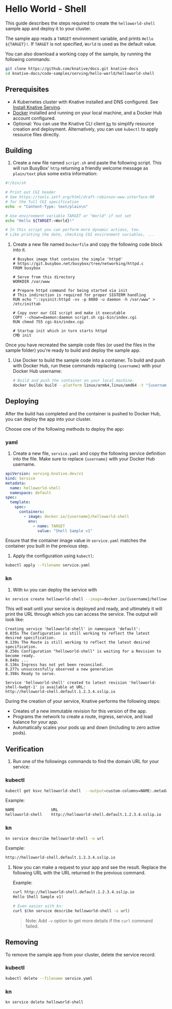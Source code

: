 # Hello World - Shell

This guide describes the steps required to create the `helloworld-shell` sample app and deploy it to your
cluster.

The sample app reads a `TARGET` environment variable, and prints `Hello ${TARGET}!`.
If `TARGET` is not specified, `World` is used as the default value.

You can also download a working copy of the sample, by running the
following commands:

```bash
git clone https://github.com/knative/docs.git knative-docs
cd knative-docs/code-samples/serving/hello-world/helloworld-shell
```

## Prerequisites

- A Kubernetes cluster with Knative installed and DNS configured. See
  [Install Knative Serving](https://knative.dev/docs/install/serving/install-serving-with-yaml).
- [Docker](https://www.docker.com) installed and running on your local machine,
  and a Docker Hub account configured.
- Optional: You can use the Knative CLI client [`kn`](https://github.com/knative/client/releases) to simplify resource creation and deployment. Alternatively, you can use `kubectl` to apply resource files directly.

## Building

1. Create a new file named `script.sh` and paste the following script. This will run BusyBox' `http` returning a friendly welcome message as `plain/text` plus some extra information:

  ```bash
  #!/bin/sh

  # Print out CGI header
  # See https://tools.ietf.org/html/draft-robinson-www-interface-00
  # for the full CGI specification
  echo -e "Content-Type: text/plain\n"

  # Use environment variable TARGET or "World" if not set
  echo "Hello ${TARGET:=World}!"

  # In this script you can perform more dynamic actions, too.
  # Like printing the date, checking CGI environment variables, ...
  ```

1. Create a new file named `Dockerfile` and copy the following code block into it.

   ```docker
   # Busybox image that contains the simple 'httpd'
   # https://git.busybox.net/busybox/tree/networking/httpd.c
   FROM busybox

   # Serve from this directory
   WORKDIR /var/www

   # Prepare httpd command for being started via init
   # This indirection is required for proper SIGTERM handling
   RUN echo "::sysinit:httpd -vv -p 8080 -u daemon -h /var/www" > /etc/inittab

   # Copy over our CGI script and make it executable
   COPY --chown=daemon:daemon script.sh cgi-bin/index.cgi
   RUN chmod 755 cgi-bin/index.cgi

   # Startup init which in turn starts httpd
   CMD init
   ```

Once you have recreated the sample code files (or used the files in the sample
folder) you're ready to build and deploy the sample app.

1. Use Docker to build the sample code into a container. To build and push with
   Docker Hub, run these commands replacing `{username}` with your Docker Hub
   username:

   ```bash
   # Build and push the container on your local machine.
   docker buildx build --platform linux/arm64,linux/amd64 -t "{username}/helloworld-shell" --push .
   ```

## Deploying

After the build has completed and the container is pushed to Docker Hub, you can deploy the app into your cluster.

Choose one of the following methods to deploy the app:

### yaml

1. Create a new file, `service.yaml` and copy the following service definition into the file. Make sure to replace `{username}` with your Docker Hub username.

```yaml
apiVersion: serving.knative.dev/v1
kind: Service
metadata:
  name: helloworld-shell
  namespace: default
spec:
  template:
    spec:
      containers:
        - image: docker.io/{username}/helloworld-shell
          env:
            - name: TARGET
              value: "Shell Sample v1"
```

Ensure that the container image value in `service.yaml` matches the container you built in the previous step.

1. Apply the configuration using `kubectl`:

```bash
kubectl apply --filename service.yaml
```

### kn

1. With `kn` you can deploy the service with

```bash
kn service create helloworld-shell --image=docker.io/{username}/helloworld-shell --env TARGET="Shell Sample v1"
```

This will wait until your service is deployed and ready, and ultimately it will print the URL through which you can access the service.
The output will look like:

 ```
 Creating service 'helloworld-shell' in namespace 'default':
 0.035s The Configuration is still working to reflect the latest desired specification.
 0.139s The Route is still working to reflect the latest desired specification.
 0.250s Configuration "helloworld-shell" is waiting for a Revision to become ready.
 8.040s ...
 8.136s Ingress has not yet been reconciled.
 8.277s unsuccessfully observed a new generation
 8.398s Ready to serve.

 Service 'helloworld-shell' created to latest revision 'helloworld-shell-kwdpt-1' is available at URL:
 http://helloworld-shell.default.1.2.3.4.sslip.io
 ```

During the creation of your service, Knative performs the following steps:

   - Creates of a new immutable revision for this version of the app.
   - Programs the network to create a route, ingress, service, and load balance
     for your app.
   - Automatically scales your pods up and down (including to zero active pods).

## Verification

1. Run one of the followings commands to find the domain URL for your service:

### kubectl

```bash
kubectl get ksvc helloworld-shell  --output=custom-columns=NAME:.metadata.name,URL:.status.url
```

Example:

```bash
NAME                URL
helloworld-shell    http://helloworld-shell.default.1.2.3.4.sslip.io
```

### kn

```bash
kn service describe helloworld-shell -o url
```

Example:

```bash
http://helloworld-shell.default.1.2.3.4.sslip.io
```

1. Now you can make a request to your app and see the result. Replace
   the following URL with the URL returned in the previous command.

   Example:

   ```bash
   curl http://helloworld-shell.default.1.2.3.4.sslip.io
   Hello Shell Sample v1!

   # Even easier with kn:
   curl $(kn service describe helloworld-shell -o url)
   ```

   > Note: Add `-v` option to get more details if the `curl` command failed.

## Removing

To remove the sample app from your cluster, delete the service record:

### kubectl

```bash
kubectl delete --filename service.yaml
```

### kn

```bash
kn service delete helloworld-shell
```
